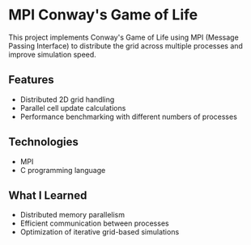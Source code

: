 # MPI Conway's Game of Life

This project implements Conway's Game of Life using MPI (Message Passing Interface) to distribute the grid across multiple processes and improve simulation speed.

## Features
- Distributed 2D grid handling
- Parallel cell update calculations
- Performance benchmarking with different numbers of processes

## Technologies
- MPI
- C programming language

## What I Learned
- Distributed memory parallelism
- Efficient communication between processes
- Optimization of iterative grid-based simulations
